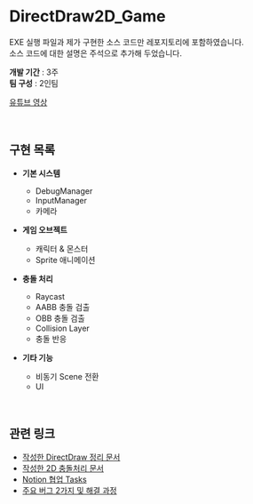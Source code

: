 # DirectDraw2D_Game

EXE 실행 파일과 제가 구현한 소스 코드만 레포지토리에 포함하였습니다.  
소스 코드에 대한 설명은 주석으로 추가해 두었습니다.  

**개발 기간** : 3주  
**팀 구성** : 2인팀

[유튜브 영상](https://youtu.be/iQB3RYAKHIA?si=Pz4x_eIdLN7srZDO)

<br>

## 구현 목록

- **기본 시스템**
  - DebugManager
  - InputManager
  - 카메라

- **게임 오브젝트**
  - 캐릭터 & 몬스터
  - Sprite 애니메이션

- **충돌 처리**
  - Raycast
  - AABB 충돌 검출
  - OBB 충돌 검출
  - Collision Layer
  - 충돌 반응

- **기타 기능**
  - 비동기 Scene 전환
  - UI

<br>

## 관련 링크

- [작성한 DirectDraw 정리 문서](https://wandering-rumba-865.notion.site/DirectDraw-197aba645d3280978479fd0b73652cac)
- [작성한 2D 충돌처리 문서](https://wandering-rumba-865.notion.site/2D-1b2aba645d3280b19597fb3ae25a0a92)
- [Notion 협업 Tasks](https://shrub-syzygy-318.notion.site/19f325f2d2b280b6a45ec73c74edda11?v=19f325f2d2b280229681000c7a001518)
- [주요 버그 2가지 및 해결 과정](https://shrub-syzygy-318.notion.site/1a9325f2d2b2809e85fae47917b4fcf8)
